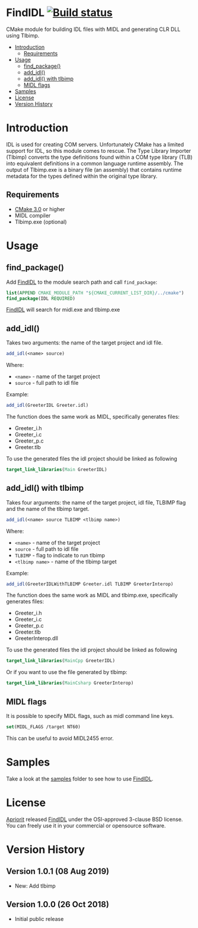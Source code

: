 # FindIDL [![Build status](https://ci.appveyor.com/api/projects/status/github/apriorit/FindIDL?svg=true)](https://ci.appveyor.com/project/apriorit/findidl)
CMake module for building IDL files with MIDL and generating CLR DLL using Tlbimp.

* [Introduction](#introduction)
  * [Requirements](#requirements)
* [Usage](#usage)
  * [find_package()](#find_package)
  * [add_idl()](#add_idl)
  * [add_idl() with tlbimp](#add_idl-with-tlbimp)
  * [MIDL flags](#midl-flags)
* [Samples](#samples) 
* [License](#license) 
* [Version History](#version-history)

# Introduction
IDL is used for creating COM servers. Unfortunately CMake has a limited support for IDL, so this module comes to rescue. The Type Library Importer (Tlbimp) converts the type definitions found within a COM type library (TLB) into equivalent definitions in a common language runtime assembly. The output of Tlbimp.exe is a binary file (an assembly) that contains runtime metadata for the types defined within the original type library.

## Requirements
- [CMake 3.0](https://cmake.org/download/) or higher
- MIDL compiler
- Tlbimp.exe (optional)

# Usage
## find_package()
Add [FindIDL](https://github.com/apriorit/FindIDL) to the module search path and call `find_package`:
```cmake
list(APPEND CMAKE_MODULE_PATH "${CMAKE_CURRENT_LIST_DIR}/../cmake")
find_package(IDL REQUIRED)
```
[FindIDL](https://github.com/apriorit/FindIDL) will search for midl.exe and tlbimp.exe

## add_idl()
Takes two arguments: the name of the target project and idl file.
```cmake
add_idl(<name> source)
```
Where:
- `<name>` - name of the target project
- `source` - full path to idl file

Example:
```cmake
add_idl(GreeterIDL Greeter.idl)
```

The function does the same work as MIDL, specifically generates files:
- Greeter_i.h
- Greeter_i.c
- Greeter_p.c
- Greeter.tlb

To use the generated files the idl project should be linked as following
```cmake
target_link_libraries(Main GreeterIDL)
```

## add_idl() with tlbimp
Takes four arguments: the name of the target project, idl file, TLBIMP flag and the name of the tlbimp target. 
```cmake
add_idl(<name> source TLBIMP <tlbimp name>)
```
Where:
- `<name>` - name of the target project
- `source` - full path to idl file
- `TLBIMP` - flag to indicate to run tlbimp
- `<tlbimp name>` - name of the tlbimp target

Example:
```cmake
add_idl(GreeterIDLWithTLBIMP Greeter.idl TLBIMP GreeterInterop)
```

The function does the same work as MIDL and tlbimp.exe, specifically generates files:
- Greeter_i.h
- Greeter_i.c
- Greeter_p.c
- Greeter.tlb
- GreeterInterop.dll

To use the generated files the idl project should be linked as following
```cmake
target_link_libraries(MainCpp GreeterIDL)
```
Or if you want to use the file generated by tlbimp:
```cmake
target_link_libraries(MainCsharp GreeterInterop)
```

## MIDL flags
It is possible to specify MIDL flags, such as midl command line keys.
```cmake
set(MIDL_FLAGS /target NT60)
```
This can be useful to avoid MIDL2455 error.

# Samples 
Take a look at the [samples](samples/) folder to see how to use [FindIDL](https://github.com/apriorit/FindIDL).

# License
[Apriorit](http://www.apriorit.com/) released [FindIDL](https://github.com/apriorit/FindIDL) under the OSI-approved 3-clause BSD license. You can freely use it in your commercial or opensource software.

# Version History

## Version 1.0.1 (08 Aug 2019)
- New: Add tlbimp

## Version 1.0.0 (26 Oct 2018)
- Initial public release
